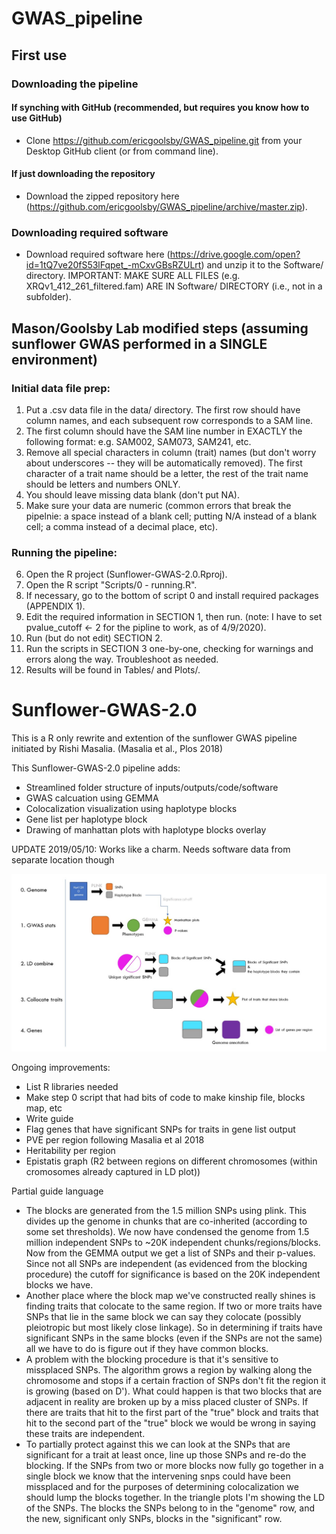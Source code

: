 # GWAS_pipeline
## First use
### Downloading the pipeline
#### If synching with GitHub (recommended, but requires you know how to use GitHub)
* Clone https://github.com/ericgoolsby/GWAS_pipeline.git from your Desktop GitHub client (or from command line).
#### If just downloading the repository
* Download the zipped repository here (https://github.com/ericgoolsby/GWAS_pipeline/archive/master.zip). 
### Downloading required software
* Download required software here (https://drive.google.com/open?id=1tQ7ve20fS53lFqpet_-mCxvGBsRZULrt) and unzip it to the Software/ directory. IMPORTANT: MAKE SURE ALL FILES (e.g. XRQv1_412_261_filtered.fam) ARE IN Software/ DIRECTORY (i.e., not in a subfolder).

## Mason/Goolsby Lab modified steps (assuming sunflower GWAS performed in a SINGLE environment)
### Initial data file prep:
1. Put a .csv data file in the data/ directory. The first row should have column names, and each subsequent row corresponds to a SAM line.
2. The first column should have the SAM line number in EXACTLY the following format: e.g. SAM002, SAM073, SAM241, etc.
3. Remove all special characters in column (trait) names (but don't worry about underscores -- they will be automatically removed). The first character of a trait name should be a letter, the rest of the trait name should be letters and numbers ONLY.
4. You should leave missing data blank (don't put NA).
5. Make sure your data are numeric (common errors that break the pipelnie: a space instead of a blank cell; putting N/A instead of a blank cell; a comma instead of a decimal place, etc).
### Running the pipeline:
6. Open the R project (Sunflower-GWAS-2.0.Rproj).
7. Open the R script "Scripts/0 - running.R".
8. If necessary, go to the bottom of script 0 and install required packages (APPENDIX 1).
9. Edit the required information in SECTION 1, then run. (note: I have to set pvalue_cutoff <- 2 for the pipline to work, as of 4/9/2020).
10. Run (but do not edit) SECTION 2.
11. Run the scripts in SECTION 3 one-by-one, checking for warnings and errors along the way. Troubleshoot as needed.
12. Results will be found in Tables/ and Plots/.


# Sunflower-GWAS-2.0

This is a R only rewrite and extention of the sunflower GWAS pipeline initiated by Rishi Masalia. (Masalia et al., Plos 2018)

This Sunflower-GWAS-2.0 pipeline adds:
- Streamlined folder structure of inputs/outputs/code/software
- GWAS calcuation using GEMMA
- Colocalization visualization using haplotype blocks
- Gene list per haplotype block
- Drawing of manhattan plots with haplotype blocks overlay

UPDATE 2019/05/10: Works like a charm. Needs software data from separate location though

![](Overview.jpg)


Ongoing improvements:

- List R libraries needed
- Make step 0 script that had bits of code to make kinship file, blocks map, etc
- Write guide
- Flag genes that have significant SNPs for traits in gene list output
- PVE per region following Masalia et al 2018
- Heritability per region
- Epistatis graph (R2 between regions on different chromosomes (within cromosomes already captured in LD plot))


Partial guide language
- The blocks are generated from the 1.5 million SNPs using plink. This divides up the genome in chunks that are co-inherited (according to some set thresholds). We now have condensed the genome from 1.5 million independent SNPs to ~20K independent chunks/regions/blocks. Now from the GEMMA output we get a list of SNPs and their p-values. Since not all SNPs are independent (as evidenced from the blocking procedure) the cutoff for significance is based on the 20K independent blocks we have.
- Another place where the block map we've constructed really shines is finding traits that colocate to the same region. If two or more traits have SNPs that lie in the same block we can say they colocate (possibly pleiotropic but most likely close linkage). So in determining if traits have significant SNPs in the same blocks (even if the SNPs are not the same) all we have to do is figure out if they have common blocks.
- A problem with the blocking procedure is that it's sensitive to missplaced SNPs. The algorithm grows a region by walking along the chromosome and stops if a certain fraction of SNPs don't fit the region it is growing (based on D'). What could happen is that two blocks that are adjacent in reality are broken up by a miss placed cluster of SNPs. If there are traits that hit to the first part of the "true" block and traits that hit to the second part of the "true" block we would be wrong in saying these traits are independent.
- To partially protect against this we can look at the SNPs that are significant for a trait at least once, line up those SNPs and re-do the blocking. If the SNPs from two or more blocks now fully go together in a single block we know that the intervening snps could have been missplaced and for the purposes of determining colocalization we should lump the blocks together.
In the triangle plots I'm showing the LD of the SNPs. The blocks the SNPs belong to in the "genome" row, and the new, significant only SNPs, blocks in the "significant" row. 

